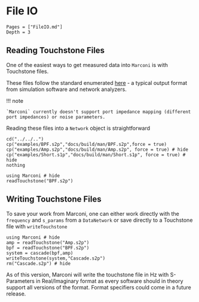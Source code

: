 # File IO

```@contents
Pages = ["FileIO.md"]
Depth = 3
```

## Reading Touchstone Files

One of the easiest ways to get measured data into `Marconi` is with Touchstone files.

These files follow the standard enumerated [here](http://na.support.keysight.com/plts/help/WebHelp/FilePrint/SnP_File_Format.htm) - a typical output format from simulation
software and network analyzers.

!!! note

    `Marconi` currently doesn't support port impedance mapping (different port impedances) or noise parameters.

Reading these files into a `Network` object is straightforward

```@eval
cd("../../..")
cp("examples/BPF.s2p","docs/build/man/BPF.s2p",force = true)
cp("examples/Amp.s2p","docs/build/man/Amp.s2p", force = true) # hide
cp("examples/Short.s1p","docs/build/man/Short.s1p", force = true) # hide
nothing
```

```@example
using Marconi # hide
readTouchstone("BPF.s2p")
```

## Writing Touchstone Files
To save your work from Marconi, one can either work directly with the `frequency` and `s_params` from
a `DataNetwork` or save directly to a Touchstone file with `writeTouchstone`

```@example
using Marconi # hide
amp = readTouchstone("Amp.s2p")
bpf = readTouchstone("BPF.s2p")
system = cascade(bpf,amp)
writeTouchstone(system,"Cascade.s2p")
rm("Cascade.s2p") # hide
```

As of this version, Marconi will write the touchstone file in Hz with S-Parameters in Real/Imaginary
format as every software should in theory support all versions of the format. Format specifiers could
come in a future release.
